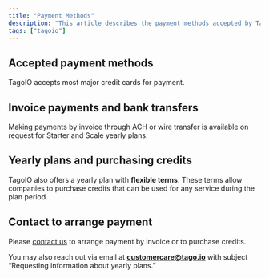```yaml
---
title: "Payment Methods"
description: "This article describes the payment methods accepted by TagoIO, options for invoice payments and yearly plans, and how to arrange purchases of credits."
tags: ["tagoio"]
---
```

## Accepted payment methods
TagoIO accepts most major credit cards for payment.

## Invoice payments and bank transfers
Making payments by invoice through ACH or wire transfer is available on request for Starter and Scale yearly plans.

## Yearly plans and purchasing credits
TagoIO also offers a yearly plan with **flexible terms**. These terms allow companies to purchase credits that can be used for any service during the plan period.

## Contact to arrange payment
Please [contact us](https://tago.io/contact-us) to arrange payment by invoice or to purchase credits.  

You may also reach out via email at **customercare@tago.io** with subject “Requesting information about yearly plans.”